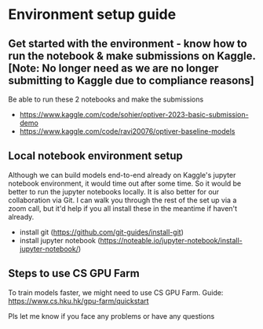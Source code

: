 # Environment setup guide

## Get started with the environment - know how to run the notebook & make submissions on Kaggle. [Note: No longer need as we are no longer submitting to Kaggle due to compliance reasons]
Be able to run these 2 notebooks and make the submissions
- https://www.kaggle.com/code/sohier/optiver-2023-basic-submission-demo
- https://www.kaggle.com/code/ravi20076/optiver-baseline-models

## Local notebook environment setup
Although we can build models end-to-end already on Kaggle's jupyter notebook environment, it would time out after some time. So it would be better to run the jupyter notebooks locally. It is also better for our collaboration via Git. I can walk you through the rest of the set up via a zoom call, but it'd help if you all install these in the meantime if haven't already. 
- install git (https://github.com/git-guides/install-git)
- install jupyter notebook (https://noteable.io/jupyter-notebook/install-jupyter-notebook/)

## Steps to use CS GPU Farm
To train models faster, we might need to use CS GPU Farm.
Guide: https://www.cs.hku.hk/gpu-farm/quickstart


Pls let me know if you face any problems or have any questions
